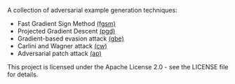 A collection of adversarial example generation techniques:
- Fast Gradient Sign Method [(fgsm)](/techniques/fgsm/)
- Projected Gradient Descent [(pgd)](/techniques/pgd/)
- Gradient-based evasion attack [(gbe)](/techniques/gbe/)
- Carlini and Wagner attack [(cw)](/techniques/cw)
- Adversarial patch attack [(ap)](/techniques/ap/)

This project is licensed under the Apache License 2.0 - see the LICENSE file for details.
